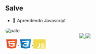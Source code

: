  ##          Salve
 
- 📖 Aprendendo Javascript
<img clean= both align="center" alt="pato" height="150" style="border-radius:50px;" src="https://c.tenor.com/ly-sK0cGJ90AAAAC/daffy-duck-gun.gif">
<div align="center">
  <a href="https://github.com/Shoockl">
  <img height="180em" src="https://github-readme-stats.vercel.app/api?username=Shoockl&show_icons=true&theme=dark&include_all_commits=true&count_private=true"/>
  <img height="180em" src="https://github-readme-stats.vercel.app/api/top-langs/?username=Shoockl&layout=compact&langs_count=7&theme=dark"/>
</div>
  <img align="center" alt="Rafa-HTML" height="30" width="40" src="https://raw.githubusercontent.com/devicons/devicon/master/icons/html5/html5-original.svg">
  <img align="center" alt="Rafa-CSS" height="30" width="40" src="https://raw.githubusercontent.com/devicons/devicon/master/icons/css3/css3-original.svg">
  <img align="center" alt="Rafa-Js" height="30" width="40" src="https://raw.githubusercontent.com/devicons/devicon/master/icons/javascript/javascript-plain.svg">
  <div>
  
  
  
    
    
